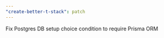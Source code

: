 ```yaml
---
"create-better-t-stack": patch
---
```


Fix Postgres DB setup choice condition to require Prisma ORM
